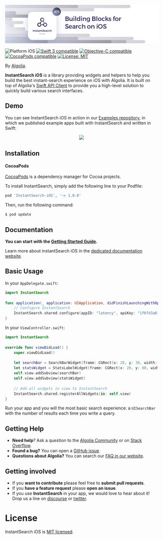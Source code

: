 ![InstantSearch iOS](./docgen/assets/img/InstantSearch-iOS-ReadMe.png)

<p align="left">
<img src="https://img.shields.io/badge/platform-iOS-blue.svg?style=flat" alt="Platform iOS" />
<a href="https://developer.apple.com/swift"><img src="https://img.shields.io/badge/swift3-compatible-4BC51D.svg?style=flat" alt="Swift 3 compatible" /></a>
<a href="https://developer.apple.com/documentation/objectivec"><img src="https://img.shields.io/badge/Objective--C-compatible-blue.svg" alt="Objective-C compatible" /></a>
<a href="https://cocoapods.org/pods/XLActionController"><img src="https://img.shields.io/cocoapods/v/InstantSearch-iOS.svg" alt="CocoaPods compatible" /></a>
<a href="https://raw.githubusercontent.com/algolia/InstantSearch/master/LICENSE"><img src="http://img.shields.io/badge/license-MIT-blue.svg?style=flat" alt="License: MIT" /></a>
</p>

By [Algolia](http://algolia.com).

**InstantSearch iOS** is a library providing widgets and helpers to help you build the best instant-search experience on iOS with Algolia. It is built on top of Algolia's [Swift API Client](https://github.com/algolia/algoliasearch-client-swift) to provide you a high-level solution to quickly build various search interfaces.

<!-- <img src="Example/InstantSearch.gif" width="300"/> -->

## Demo

You can see InstantSearch iOS in action in our [Examples repository][ecommerce-url], in which we published example apps built with InstantSearch and written in Swift:

<p align="center">
  <img src="./docgen/assets/img/ikea.gif"/>
</p>

[ecommerce-gif]: ./docgen/assets/img/ikea.gif
[ecommerce-url]: https://github.com/algolia/instantsearch-swift-examples

## Installation

#### CocoaPods

[CocoaPods](https://cocoapods.org/) is a dependency manager for Cocoa projects.

To install InstantSearch, simply add the following line to your Podfile:

```ruby
pod 'InstantSearch-iOS', '~> 1.0.0'
```

Then, run the following command:

```bash
$ pod update
```

## Documentation

**You can start with the [Getting Started Guide](https://community.algolia.com/instantsearch-ios/getting-started.html).**

Learn more about instantSearch iOS in the [dedicated documentation website](https://community.algolia.com/instantsearch-ios).

## Basic Usage

In your `AppDelegate.swift`: 

```swift
import InstantSearch

func application(_ application: UIApplication, didFinishLaunchingWithOptions launchOptions: [UIApplicationLaunchOptionsKey: Any]?) -> Bool {
    // Configure InstantSearch
    InstantSearch.shared.configure(appID: "latency", apiKey: "1f6fd3a6fb973cb08419fe7d288fa4db", index: "bestbuy_promo")
}
```

In your `ViewController.swift`:

```swift
import InstantSearch

override func viewDidLoad() {
    super.viewDidLoad()

    let searchBar = SearchBarWidget(frame: CGRect(x: 20, y: 30, width: 300, height: 40))
    let statsWidget = StatsLabelWidget(frame: CGRect(x: 20, y: 80, width: 300, height: 50))
    self.view.addSubview(searchBar)
    self.view.addSubview(statsWidget)

    // Add all widgets in view to InstantSearch
    InstantSearch.shared.registerAllWidgets(in: self.view)
}
```

Run your app and you will the most basic search experience: a `UISearchBar` with the number of results each time you write a query.

## Getting Help

- **Need help**? Ask a question to the [Algolia Community](https://discourse.algolia.com/) or on [Stack Overflow](http://stackoverflow.com/questions/tagged/algolia).
- **Found a bug?** You can open a [GitHub issue](https://github.com/algolia/algoliasearch-client-swift/issues).
- **Questions about Algolia?** You can search our [FAQ in our website](https://www.algolia.com/doc/faq/).


## Getting involved

* If you **want to contribute** please feel free to **submit pull requests**.
* If you **have a feature request** please **open an issue**.
* If you use **InstantSearch** in your app, we would love to hear about it! Drop us a line on [discourse](https://discourse.algolia.com/) or [twitter](https://twitter.com/algolia).

# License

InstantSearch iOS is [MIT licensed](LICENSE.md).